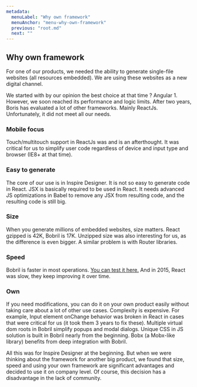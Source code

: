 ```yaml
---
metadata:
  menuLabel: "Why own framework"
  menuAnchor: "menu-why-own-framework"
  previous: "root.md"
  next: ""
---
```


<h2 id="menu-why-own-framework">Why own framework</h2>
For one of our products, we needed the ability to generate single-file websites (all resources embedded). We are using these websites as a new digital channel.

We started with by our opinion the best choice at that time ? Angular 1. However, we soon reached its performance and logic limits. After two years, Boris has evaluated a lot of other frameworks. Mainly ReactJs. Unfortunately, it did not meet all our needs.

### Mobile focus
Touch/multitouch support in ReactJs was and is an afterthought. It was critical for us to simplify user code regardless of device and input type and browser (IE8+ at that time).

### Easy to generate
The core of our use is in Inspire Designer. It is not so easy to generate code in React. JSX is basically required to be used in React. It needs advanced JS optimizations in Babel to remove any JSX from resulting code, and the resulting code is still big.

### Size
When you generate millions of embedded websites, size matters. React gzipped is 42K, Bobril is 17K. Unzipped size was also interesting for us, as the difference is even bigger. A similar problem is with Router libraries.

### Speed
Bobril is faster in most operations. [You can test it here.](https://localvoid.github.io/uibench/) And in 2015, React was slow, they keep improving it over time.

### Own
If you need modifications, you can do it on your own product easily without taking care about a lot of other use cases. Complexity is expensive. For example, Input element onChange behavior was broken in React in cases that were critical for us (it took them 3 years to fix these). Multiple virtual dom roots in Bobril simplify popups and modal dialogs. Unique CSS in JS solution is built in Bobril nearly from the beginning. Bobx (a Mobx-like library) benefits from deep integration with Bobril.

All this was for Inspire Designer at the beginning. But when we were thinking about the framework for another big product, we found that size, speed and using your own framework are significant advantages and decided to use it on company level. Of course, this decision has a disadvantage in the lack of community.